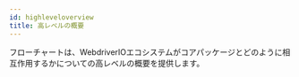```yaml
---
id: highleveloverview
title: 高レベルの概要
---
```

フローチャートは、WebdriverIOエコシステムがコアパッケージとどのように相互作用するかについての高レベルの概要を提供します。

<CreateFlowcharts id='highleveloverview' />